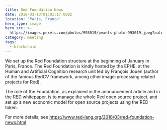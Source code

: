```yaml
---
title: Red Foundation News
date: 2018-03-13T01:01:17.000Z
location: 'Paris, France'
hero_type: image
hero_src: >-
  https://images.pexels.com/photos/993019/pexels-photo-993019.jpeg?auto=compress&cs=tinysrgb&h=650&w=940
category: meeting
tags:
  - blockchain
---
```

We set up the Red Foundation structure at the beginning of January in Paris, France. The Red Foundation is kindly hosted by the EPHE, at the Human and Artificial Cognition research unit led by François Jouen (author of the famous RedCV framework, among other image-processing related projects for Red).

The role of the Foundation, as explained in the announcement article and in the RED whitepaper, is to manage the whole Red open source project, and set up a new economic model for open source projects using the RED token.

For more details, see <https://www.red-lang.org/2018/03/red-foundation-news.html>
